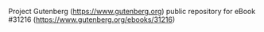 Project Gutenberg (https://www.gutenberg.org) public repository for eBook #31216 (https://www.gutenberg.org/ebooks/31216)
